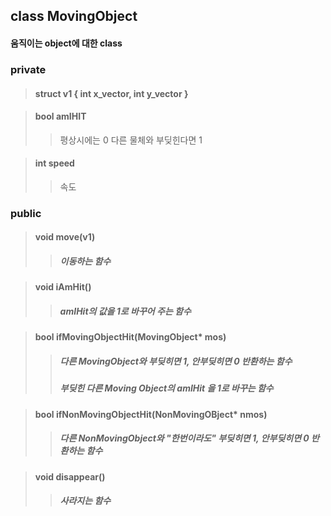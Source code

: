 ## class MovingObject
#### 움직이는 object에 대한 class

### private
> #### struct v1 { int x_vector, int y_vector }

> #### bool amIHIT 
> > 평상시에는 0 
> > 다른 물체와 부딪힌다면 1 

> #### int speed
> > 속도

### public
> #### void move(v1)
> > ##### 이동하는 함수

> #### void iAmHit()
> > ##### amIHit의 값을 1로 바꾸어 주는 함수

> #### bool ifMovingObjectHit(MovingObject* mos)
> > ##### 다른 MovingObject와 부딪히면 1, 안부딪히면 0 반환하는 함수
> > ##### 부딪힌 다른 Moving Object의 amIHit 을 1로 바꾸는 함수

> #### bool ifNonMovingObjectHit(NonMovingOBject* nmos)
> > ##### 다른 NonMovingObject와 "한번이라도" 부딪히면 1, 안부딪히면 0 반환하는 함수

> #### void disappear()
> > ##### 사라지는 함수
